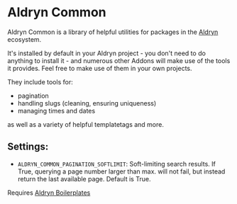 # Aldryn Common

Aldryn Common is a library of helpful utilities for packages in the [Aldryn](http://aldryn.com) ecosystem.

It's installed by default in your Aldryn project - you don't need to do anything to install it - and numerous other
Addons will make use of the tools it provides. Feel free to make use of them in your own projects.

They include tools for:

* pagination
* handling slugs (cleaning, ensuring uniqueness)
* managing times and dates

as well as a variety of helpful templatetags and more.

## Settings:
* ``ALDRYN_COMMON_PAGINATION_SOFTLIMIT``: Soft-limiting search results. If True, querying a page number larger than max.
 will not fail, but instead return the last available page. Default is True.

Requires [Aldryn Boilerplates](https://github.com/aldryn/aldryn-boilerplates)

